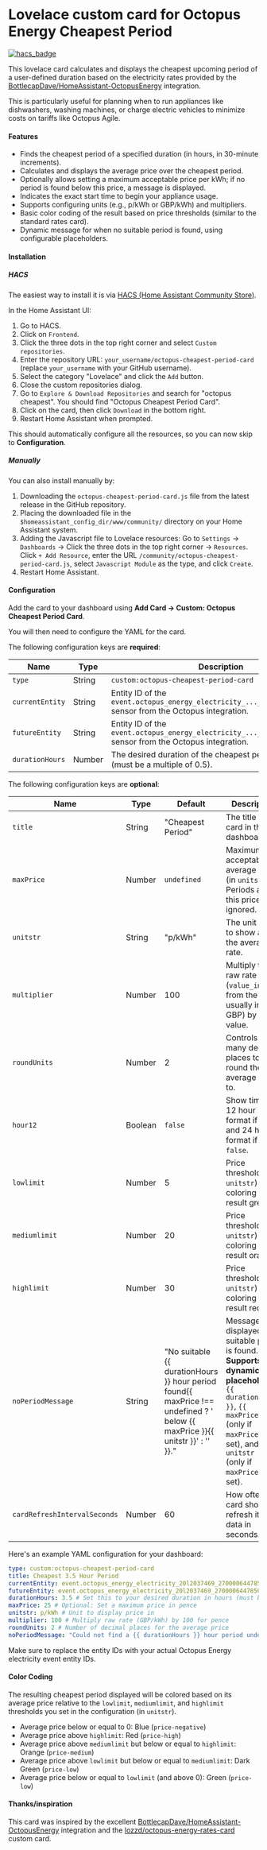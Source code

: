 # Lovelace custom card for Octopus Energy Cheapest Period

[![hacs_badge](https://img.shields.io/badge/HACS-Custom-orange.svg)](https://github.com/hacs/integration)

This lovelace card calculates and displays the cheapest upcoming period of a user-defined duration based on the electricity rates provided by the [BottlecapDave/HomeAssistant-OctopusEnergy](https://github.com/BottlecapDave/) integration.

This is particularly useful for planning when to run appliances like dishwashers, washing machines, or charge electric vehicles to minimize costs on tariffs like Octopus Agile.

#### Features

*   Finds the cheapest period of a specified duration (in hours, in 30-minute increments).
*   Calculates and displays the average price over the cheapest period.
*   Optionally allows setting a maximum acceptable price per kWh; if no period is found below this price, a message is displayed.
*   Indicates the exact start time to begin your appliance usage.
*   Supports configuring units (e.g., p/kWh or GBP/kWh) and multipliers.
*   Basic color coding of the result based on price thresholds (similar to the standard rates card).
*   Dynamic message for when no suitable period is found, using configurable placeholders.

#### Installation
##### HACS
The easiest way to install it is via [HACS (Home Assistant Community Store)](https://github.com/hacs/frontend).

In the Home Assistant UI:
1.  Go to HACS.
2.  Click on `Frontend`.
3.  Click the three dots in the top right corner and select `Custom repositories`.
4.  Enter the repository URL: `your_username/octopus-cheapest-period-card` (replace `your_username` with your GitHub username).
5.  Select the category "Lovelace" and click the `Add` button.
6.  Close the custom repositories dialog.
7.  Go to `Explore & Download Repositories` and search for "octopus cheapest". You should find "Octopus Cheapest Period Card".
8.  Click on the card, then click `Download` in the bottom right.
9.  Restart Home Assistant when prompted.

This should automatically configure all the resources, so you can now skip to **Configuration**.

##### Manually
You can also install manually by:
1.  Downloading the `octopus-cheapest-period-card.js` file from the latest release in the GitHub repository.
2.  Placing the downloaded file in the `$homeassistant_config_dir/www/community/` directory on your Home Assistant system.
3.  Adding the Javascript file to Lovelace resources: Go to `Settings` -> `Dashboards` -> Click the three dots in the top right corner -> `Resources`. Click `+ Add Resource`, enter the URL `/community/octopus-cheapest-period-card.js`, select `Javascript Module` as the type, and click `Create`.
4.  Restart Home Assistant.

#### Configuration
Add the card to your dashboard using **Add Card -> Custom: Octopus Cheapest Period Card**.

You will then need to configure the YAML for the card.

The following configuration keys are **required**:

| Name         | Type   | Description                                                                                           |
|--------------|--------|-------------------------------------------------------------------------------------------------------|
| `type`       | String | `custom:octopus-cheapest-period-card`                                                                 |
| `currentEntity`| String | Entity ID of the `event.octopus_energy_electricity_..._current_day_rates` sensor from the Octopus integration. |
| `futureEntity` | String | Entity ID of the `event.octopus_energy_electricity_..._next_day_rates` sensor from the Octopus integration. |
| `durationHours`| Number | The desired duration of the cheapest period in hours (must be a multiple of 0.5).                 |

The following configuration keys are **optional**:

| Name                   | Type    | Default                      | Description                                                                                                                                                              |
|------------------------|---------|------------------------------|--------------------------------------------------------------------------------------------------------------------------------------------------------------------------|
| `title`                | String  | "Cheapest Period"            | The title of the card in the dashboard.                                                                                                                                  |
| `maxPrice`             | Number  | `undefined`                  | Maximum acceptable average price (in `unitstr`). Periods above this price are ignored.                                                                                   |
| `unitstr`              | String  | "p/kWh"                      | The unit string to show after the average rate.                                                                                                                          |
| `multiplier`           | Number  | 100                          | Multiply the raw rate (`value_inc_vat` from the API, usually in GBP) by this value.                                                                                      |
| `roundUnits`           | Number  | 2                            | Controls how many decimal places to round the average price to.                                                                                                          |
| `hour12`               | Boolean | `false`                      | Show times in 12 hour format if `true`, and 24 hour format if `false`.                                                                                                   |
| `lowlimit`             | Number  | 5                            | Price threshold (in `unitstr`) for coloring the result green.                                                                                                            |
| `mediumlimit`          | Number  | 20                           | Price threshold (in `unitstr`) for coloring the result orange.                                                                                                           |
| `highlimit`            | Number  | 30                           | Price threshold (in `unitstr`) for coloring the result red.                                                                                                              |
| `noPeriodMessage`      | String  | "No suitable {{ durationHours }} hour period found{{ maxPrice !== undefined ? ' below {{ maxPrice }}{{ unitstr }}' : '' }}." | Message displayed if no suitable period is found. **Supports dynamic placeholders:** `{{ durationHours }}`, `{{ maxPrice }}` (only if `maxPrice` is set), and `{{ unitstr }}` (only if `maxPrice` is set). |
| `cardRefreshIntervalSeconds` | Number | 60                       | How often the card should refresh its data in seconds.                                                                                                   |


Here's an example YAML configuration for your dashboard:

```yaml
type: custom:octopus-cheapest-period-card
title: Cheapest 3.5 Hour Period
currentEntity: event.octopus_energy_electricity_20l2037469_2700006447850_current_day_rates
futureEntity: event.octopus_energy_electricity_20l2037469_2700006447850_next_day_rates
durationHours: 3.5 # Set this to your desired duration in hours (must be multiple of 0.5)
maxPrice: 25 # Optional: Set a maximum price in pence
unitstr: p/kWh # Unit to display price in
multiplier: 100 # Multiply raw rate (GBP/kWh) by 100 for pence
roundUnits: 2 # Number of decimal places for the average price
noPeriodMessage: "Could not find a {{ durationHours }} hour period under {{ maxPrice }}{{ unitstr }}." # Custom dynamic message
```

Make sure to replace the entity IDs with your actual Octopus Energy electricity event entity IDs.

#### Color Coding

The resulting cheapest period displayed will be colored based on its average price relative to the `lowlimit`, `mediumlimit`, and `highlimit` thresholds you set in the configuration (in `unitstr`).

*   Average price below or equal to 0: Blue (`price-negative`)
*   Average price above `highlimit`: Red (`price-high`)
*   Average price above `mediumlimit` but below or equal to `highlimit`: Orange (`price-medium`)
*   Average price above `lowlimit` but below or equal to `mediumlimit`: Dark Green (`price-low`)
*   Average price below or equal to `lowlimit` (and above 0): Green (`price-low`)

#### Thanks/inspiration
This card was inspired by the excellent [BottlecapDave/HomeAssistant-OctopusEnergy](https://github.com/BottlecapDave/) integration and the [lozzd/octopus-energy-rates-card](https://github.com/lozzd/octopus-energy-rates-card) custom card.